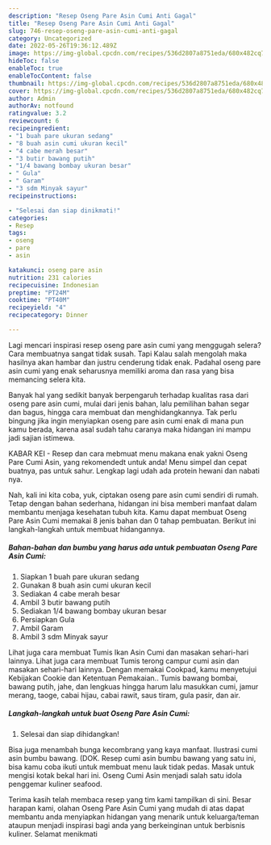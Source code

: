 ```yaml
---
description: "Resep Oseng Pare Asin Cumi Anti Gagal"
title: "Resep Oseng Pare Asin Cumi Anti Gagal"
slug: 746-resep-oseng-pare-asin-cumi-anti-gagal
category: Uncategorized
date: 2022-05-26T19:36:12.489Z
image: https://img-global.cpcdn.com/recipes/536d2807a8751eda/680x482cq70/oseng-pare-asin-cumi-foto-resep-utama.jpg
hideToc: false
enableToc: true
enableTocContent: false
thumbnail: https://img-global.cpcdn.com/recipes/536d2807a8751eda/680x482cq70/oseng-pare-asin-cumi-foto-resep-utama.jpg
cover: https://img-global.cpcdn.com/recipes/536d2807a8751eda/680x482cq70/oseng-pare-asin-cumi-foto-resep-utama.jpg
author: Admin
authorAv: notfound
ratingvalue: 3.2
reviewcount: 6
recipeingredient:
- "1 buah pare ukuran sedang"
- "8 buah asin cumi ukuran kecil"
- "4 cabe merah besar"
- "3 butir bawang putih"
- "1/4 bawang bombay ukuran besar"
- " Gula"
- " Garam"
- "3 sdm Minyak sayur"
recipeinstructions:

- "Selesai dan siap dinikmati!"
categories:
- Resep
tags:
- oseng
- pare
- asin

katakunci: oseng pare asin 
nutrition: 231 calories
recipecuisine: Indonesian
preptime: "PT24M"
cooktime: "PT40M"
recipeyield: "4"
recipecategory: Dinner

---
```



Lagi mencari inspirasi resep oseng pare asin cumi yang menggugah selera? Cara membuatnya sangat tidak susah. Tapi Kalau salah mengolah maka hasilnya akan hambar dan justru cenderung tidak enak. Padahal oseng pare asin cumi yang enak seharusnya memiliki aroma dan rasa yang bisa memancing selera kita.


Banyak hal yang sedikit banyak berpengaruh terhadap kualitas rasa dari oseng pare asin cumi, mulai dari jenis bahan, lalu pemilihan bahan segar dan bagus, hingga cara membuat dan menghidangkannya. Tak perlu bingung jika ingin menyiapkan oseng pare asin cumi enak di mana pun kamu berada, karena asal sudah tahu caranya maka hidangan ini mampu jadi sajian istimewa.

KABAR KEI - Resep dan cara mebmuat menu makana enak yakni Oseng Pare Cumi Asin⁣, yang rekomendedt untuk anda! Menu simpel dan cepat buatnya, pas untuk sahur. Lengkap lagi udah ada protein hewani dan nabati nya.


Nah, kali ini kita coba, yuk, ciptakan oseng pare asin cumi sendiri di rumah. Tetap dengan bahan sederhana, hidangan ini bisa memberi manfaat dalam membantu menjaga kesehatan tubuh kita. Kamu dapat membuat Oseng Pare Asin Cumi memakai 8 jenis bahan dan 0 tahap pembuatan. Berikut ini langkah-langkah untuk membuat hidangannya.

<!--inarticleads1-->

##### Bahan-bahan dan bumbu yang harus ada untuk pembuatan Oseng Pare Asin Cumi:

1. Siapkan 1 buah pare ukuran sedang
1. Gunakan 8 buah asin cumi ukuran kecil
1. Sediakan 4 cabe merah besar
1. Ambil 3 butir bawang putih
1. Sediakan 1/4 bawang bombay ukuran besar
1. Persiapkan  Gula
1. Ambil  Garam
1. Ambil 3 sdm Minyak sayur


Lihat juga cara membuat Tumis Ikan Asin Cumi dan masakan sehari-hari lainnya. Lihat juga cara membuat Tumis terong campur cumi asin dan masakan sehari-hari lainnya. Dengan memakai Cookpad, kamu menyetujui Kebijakan Cookie dan Ketentuan Pemakaian.. Tumis bawang bombai, bawang putih, jahe, dan lengkuas hingga harum lalu masukkan cumi, jamur merang, taoge, cabai hijau, cabai rawit, saus tiram, gula pasir, dan air. 

<!--inarticleads2-->

##### Langkah-langkah untuk buat Oseng Pare Asin Cumi:


1. Selesai dan siap dihidangkan!

Bisa juga menambah bunga kecombrang yang kaya manfaat. Ilustrasi cumi asin bumbu bawang. (DOK. Resep cumi asin bumbu bawang yang satu ini, bisa kamu coba ikuti untuk membuat menu lauk tidak pedas. Masak untuk mengisi kotak bekal hari ini. Oseng Cumi Asin menjadi salah satu idola penggemar kuliner seafood. 

Terima kasih telah membaca resep yang tim kami tampilkan di sini. Besar harapan kami, olahan Oseng Pare Asin Cumi yang mudah di atas dapat membantu anda menyiapkan hidangan yang menarik untuk keluarga/teman ataupun menjadi inspirasi bagi anda yang berkeinginan untuk berbisnis kuliner. Selamat menikmati
